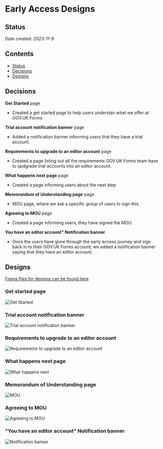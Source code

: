 #   Early Access Designs
## Status

Date created: *2023-11-9*

## Contents
- [Status](#status)
- [Decisions](#decisions)
- [Designs](#Designs)
## Decisions

**Get Started** page
- Created a get started page to help users understan what we offer at GOV.UK Forms.

**Trial account notification banner** page
- Added a notification banner informing users that they have a trial account.

**Requirements to upgrade to an editor account** page
- Created a page listing out all the requirements GOV.UK Forms team have to updgrade trial accounts into an editor account.

**What happens next page** page
- Created a page informing users about the next step

 **Memorandum of Understanding page** page
- MOU page, where we ask a specific group of users to sign this.

 **Agreeing to MOU** page
- Created a page informing users, they have signed the MOU.

 **You have an editor account" Notification banner** 
- Once the users have gone through the early access journey and sign back in to their GOV.UK Forms account, we added a notification banner saying that they have an editor account. 



## Designs
[Figma files for designs can be found here](https://www.figma.com/file/pCN39S9tIDlgicZ05Nj47J/Early-Access?type=design&node-id=337%3A3586&mode=design&t=0R6O7wWl9Alok9vs-1 "Figma files for designs can be found here")
<br>

### Get started page
![Get Started](/design/features/early-access/screenshots-v1/002.Get-started.png)

### Trial account notification banner
![Trial account notification banner](/design/features/early-access/screenshots-v1/007.Trial-notification-banner.png)

### Requirements to upgrade to an editor account
![Requirements to upgrade to an editor account](/design/features/early-access/screenshots-v1/004.Requirements-page.png)

### What happens next page
![What happens next](/design/features/early-access/screenshots-v1/005.What-happens-next.png)

### Memorandum of Understanding page
![MOU](/design/features/early-access/screenshots-v1/003.Mou.png)

### Agreeing to MOU


![Agreeing to MOU](/design/features/early-access/screenshots-v1/006.Agreeing-to-mou.png)

### "You have an editor account" Notification banner
![Notificaiton banner](/design/features/early-access/screenshots-v1/001.Editor-notification-banner.png)

